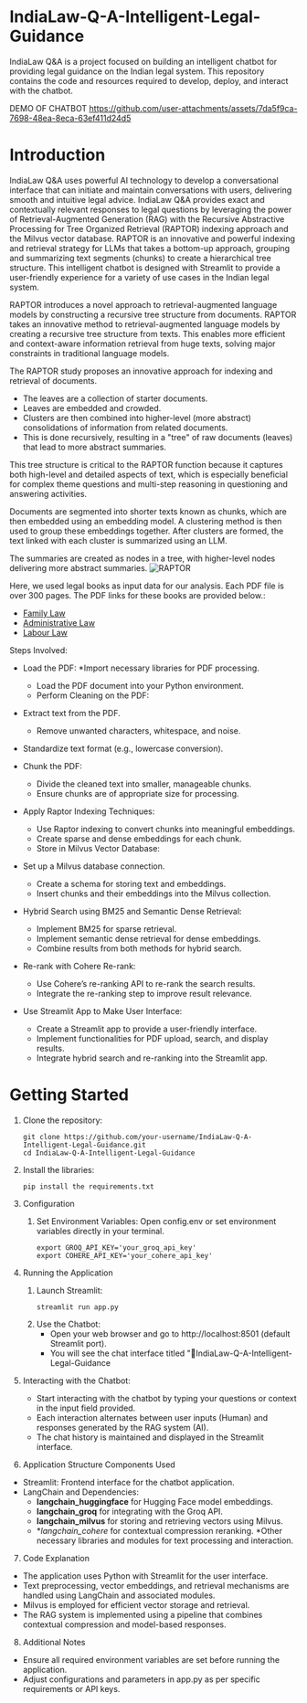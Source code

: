 # IndiaLaw-Q-A-Intelligent-Legal-Guidance

IndiaLaw Q&A is a project focused on building an intelligent chatbot for providing legal guidance on the Indian legal system. This repository contains the code and resources required to develop, deploy, and interact with the chatbot.

DEMO OF CHATBOT
https://github.com/user-attachments/assets/7da5f9ca-7698-48ea-8eca-63ef411d24d5

# Introduction

IndiaLaw Q&A uses powerful AI technology to develop a conversational interface that can initiate and maintain conversations with users, delivering smooth and intuitive legal advice. IndiaLaw Q&A provides exact and contextually relevant responses to legal questions by leveraging the power of Retrieval-Augmented Generation (RAG) with the Recursive Abstractive Processing for Tree Organized Retrieval (RAPTOR) indexing approach and the Milvus vector database. RAPTOR is an innovative and powerful indexing and retrieval strategy for LLMs that takes a bottom-up approach, grouping and summarizing text segments (chunks) to create a hierarchical tree structure. This intelligent chatbot is designed with Streamlit to provide a user-friendly experience for a variety of use cases in the Indian legal system.

RAPTOR introduces a novel approach to retrieval-augmented language models by constructing a recursive tree structure from documents. RAPTOR takes an innovative method to retrieval-augmented language models by creating a recursive tree structure from texts. This enables more efficient and context-aware information retrieval from huge texts, solving major constraints in traditional language models.

The RAPTOR study proposes an innovative approach for indexing and retrieval of documents.

* The leaves are a collection of starter documents.
* Leaves are embedded and crowded.
* Clusters are then combined into higher-level (more abstract) consolidations of information from related documents.
* This is done recursively, resulting in a "tree" of raw documents (leaves) that lead to more abstract summaries.


This tree structure is critical to the RAPTOR function because it captures both high-level and detailed aspects of text, which is especially beneficial for complex theme questions and multi-step reasoning in questioning and answering activities.

Documents are segmented into shorter texts known as chunks, which are then embedded using an embedding model. A clustering method is then used to group these embeddings together. After clusters are formed, the text linked with each cluster is summarized using an LLM.

The summaries are created as nodes in a tree, with higher-level nodes delivering more abstract summaries.
![RAPTOR](https://miro.medium.com/v2/resize:fit:1100/format:webp/1*tDFZ-oHJJM4ww5w_S-ZLNg.png)



Here, we used legal books as input data for our analysis. Each PDF file is over 300 pages. The PDF links for these books are provided below.:
* [Family Law](https://lawfaculty.du.ac.in/userfiles/downloads/LLBCM/Ist%20Term_Family%20Law-%20I_LB105_2023.pdf)
* [Administrative Law](https://lawfaculty.du.ac.in/userfiles/downloads/LLBCM/IVth%20Term_Administrative%20Law_LB%20402_2023.pdf)
* [Labour Law](https://www.icsi.edu/media/webmodules/Labour_Laws&_Practice.pdf)

Steps Involved:
* Load the PDF:
   *Import necessary libraries for PDF processing.
   * Load the PDF document into your Python environment.
   * Perform Cleaning on the PDF:

* Extract text from the PDF.
   * Remove unwanted characters, whitespace, and noise.
* Standardize text format (e.g., lowercase conversion).

* Chunk the PDF:
   * Divide the cleaned text into smaller, manageable chunks.
   * Ensure chunks are of appropriate size for processing.

* Apply Raptor Indexing Techniques:
   * Use Raptor indexing to convert chunks into meaningful embeddings.
   * Create sparse and dense embeddings for each chunk.
   * Store in Milvus Vector Database:

* Set up a Milvus database connection.
  * Create a schema for storing text and embeddings.
  * Insert chunks and their embeddings into the Milvus collection.

* Hybrid Search using BM25 and Semantic Dense Retrieval:
   * Implement BM25 for sparse retrieval.
   * Implement semantic dense retrieval for dense embeddings.
   * Combine results from both methods for hybrid search.

* Re-rank with Cohere Re-rank:
   * Use Cohere’s re-ranking API to re-rank the search results.
   * Integrate the re-ranking step to improve result relevance.
  
* Use Streamlit App to Make User Interface:
   * Create a Streamlit app to provide a user-friendly interface.
   * Implement functionalities for PDF upload, search, and display results.
   * Integrate hybrid search and re-ranking into the Streamlit app.

# Getting Started
1. Clone the repository:
   ```
   git clone https://github.com/your-username/IndiaLaw-Q-A-Intelligent-Legal-Guidance.git
   cd IndiaLaw-Q-A-Intelligent-Legal-Guidance
   ```
2. Install the libraries:
   ```
   pip install the requirements.txt
   ```
3. Configuration
   1. Set Environment Variables:
      Open config.env or set environment variables directly in your terminal.
      ```
      export GROQ_API_KEY='your_groq_api_key'
      export COHERE_API_KEY='your_cohere_api_key'
      
      ```

4. Running the Application
   1. Launch Streamlit:
      ```
      streamlit run app.py
      ```
   2. Use the Chatbot:
      * Open your web browser and go to http://localhost:8501 (default Streamlit port).
      * You will see the chat interface titled "💬IndiaLaw-Q-A-Intelligent-Legal-Guidance


5. Interacting with the Chatbot:
   * Start interacting with the chatbot by typing your questions or context in the input field provided.
   * Each interaction alternates between user inputs (Human) and responses generated by the RAG system (AI).
   * The chat history is maintained and displayed in the Streamlit interface.
  
6. Application Structure
Components Used
* Streamlit: Frontend interface for the chatbot application.
* LangChain and Dependencies:
   * **langchain_huggingface** for Hugging Face model embeddings.
   * **langchain_groq** for integrating with the Groq API.      
   * **langchain_milvus** for storing and retrieving vectors using Milvus.
   * **langchain_cohere* for contextual compression reranking.
   *Other necessary libraries and modules for text processing and interaction.

7. Code Explanation
* The application uses Python with Streamlit for the user interface.
* Text preprocessing, vector embeddings, and retrieval mechanisms are handled using LangChain and associated modules.
* Milvus is employed for efficient vector storage and retrieval.
* The RAG system is implemented using a pipeline that combines contextual compression and model-based responses.

8. Additional Notes
* Ensure all required environment variables are set before running the application.
* Adjust configurations and parameters in app.py as per specific requirements or API keys.
